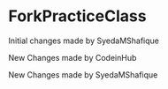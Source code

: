 # ForkPracticeClass

Initial changes made by SyedaMShafique

New Changes made by CodeinHub

New Changes made by SyedaMShafique

